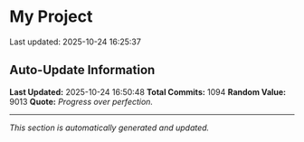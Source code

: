 # My Project


Last updated: 2025-10-24 16:25:37













































































































































































































































































































































































































































































































































































































































































































































































































































































































































































































































































































































































































































































































































































































































































































































## Auto-Update Information

**Last Updated:** 2025-10-24 16:50:48
**Total Commits:** 1094
**Random Value:** 9013
**Quote:** _Progress over perfection._

---
_This section is automatically generated and updated._